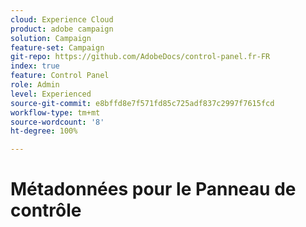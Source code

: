 ```yaml
---
cloud: Experience Cloud
product: adobe campaign
solution: Campaign
feature-set: Campaign
git-repo: https://github.com/AdobeDocs/control-panel.fr-FR
index: true
feature: Control Panel
role: Admin
level: Experienced
source-git-commit: e8bffd8e7f571fd85c725adf837c2997f7615fcd
workflow-type: tm+mt
source-wordcount: '8'
ht-degree: 100%

---
```



# Métadonnées pour le Panneau de contrôle
